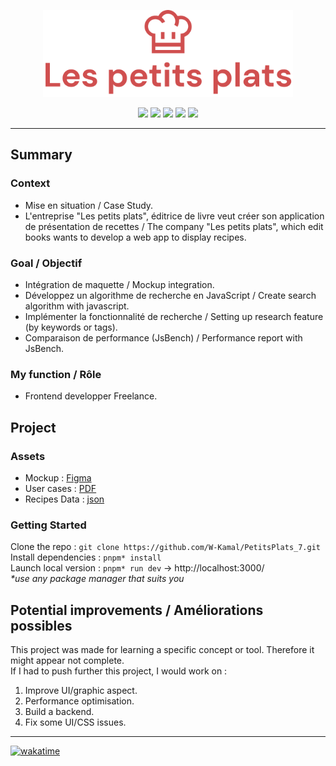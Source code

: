 <p align="center">
  <img src="public/icons/logo.png" width="400px" alt="Logo image"/>
</p>

<p align="center">
  <img src="https://img.shields.io/badge/vite-%23646CFF.svg?style=flat-square&logo=vite&logoColor=fff" />
  <img src="https://img.shields.io/badge/HTML5-E34F26?style=flat-square&logo=html5&logoColor=fff" />
  <img src="https://img.shields.io/badge/CSS-1572B6?style=flat-square&logo=css3&logoColor=fff" />
  <img src="https://img.shields.io/badge/Sass-CC6699?style=flat-square&logo=sass&logoColor=fff" />
  <img src="https://img.shields.io/badge/JavaScript-F7DF1E?style=flat-square&logo=javascript&logoColor=000" />
</p>

---
## Summary
### Context
- Mise en situation / Case Study.
- L'entreprise "Les petits plats", éditrice de livre veut créer son application de présentation de recettes / The company "Les petits plats", which edit books wants to develop a web app to display recipes.

### Goal / Objectif
- Intégration de maquette / Mockup integration.
- Développez un algorithme de recherche en JavaScript / Create search algorithm with javascript.
- Implémenter la fonctionnalité de recherche / Setting up research feature (by keywords or tags).
- Comparaison de performance (JsBench) / Performance report with JsBench.

### My function / Rôle
- Frontend developper Freelance.

## Project
### Assets
- Mockup : [Figma](https://www.figma.com/file/xqeE1ZKlHUWi2Efo8r73NK)
- User cases : [PDF](https://s3-eu-west-1.amazonaws.com/course.oc-static.com/projects/Front-End+V2/P6+Algorithms/Cas+d%E2%80%99utilisation+%2303+Filtrer+les+recettes+dans+l%E2%80%99interface+utilisateur.pdf)
- Recipes Data : [json](https://github.com/OpenClassrooms-Student-Center/P11-front-end-search-engine)

### Getting Started
Clone the repo : `git clone https://github.com/W-Kamal/PetitsPlats_7.git`  
Install dependencies : `pnpm* install`  
Launch local version : `pnpm* run dev` -> http://localhost:3000/  
_*use any package manager that suits you_

## Potential improvements / Améliorations possibles
This project was made for learning a specific concept or tool. Therefore it might appear not complete.  
If I had to push further this project, I would work on :
1. Improve UI/graphic aspect.
2. Performance optimisation.
3. Build a backend.
4. Fix some UI/CSS issues.

---
[![wakatime](https://wakatime.com/badge/user/e9b04158-0482-414a-b06c-6cc1f928b1c7/project/ae91f57b-585b-462b-b0bf-997ecf822ced.svg)](https://wakatime.com/badge/user/e9b04158-0482-414a-b06c-6cc1f928b1c7/project/ae91f57b-585b-462b-b0bf-997ecf822ced)
